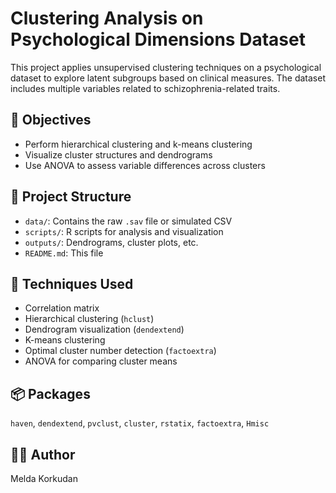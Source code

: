 # Clustering Analysis on Psychological Dimensions Dataset

This project applies unsupervised clustering techniques on a psychological dataset to explore latent subgroups based on clinical measures. The dataset includes multiple variables related to schizophrenia-related traits.

## 📌 Objectives
- Perform hierarchical clustering and k-means clustering
- Visualize cluster structures and dendrograms
- Use ANOVA to assess variable differences across clusters

## 📁 Project Structure
- `data/`: Contains the raw `.sav` file or simulated CSV
- `scripts/`: R scripts for analysis and visualization
- `outputs/`: Dendrograms, cluster plots, etc.
- `README.md`: This file

## 🧪 Techniques Used
- Correlation matrix
- Hierarchical clustering (`hclust`)
- Dendrogram visualization (`dendextend`)
- K-means clustering
- Optimal cluster number detection (`factoextra`)
- ANOVA for comparing cluster means

## 📦 Packages
`haven`, `dendextend`, `pvclust`, `cluster`, `rstatix`, `factoextra`, `Hmisc`

## 👩‍💻 Author
Melda Korkudan
